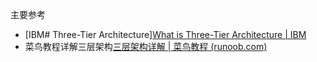主要参考
- [IBM# Three-Tier Architecture][What is Three-Tier Architecture | IBM](https://www.ibm.com/cloud/learn/three-tier-architecture)
- 菜鸟教程详解三层架构[三层架构详解 | 菜鸟教程 (runoob.com)](https://www.runoob.com/w3cnote/three-tier-architecture.html)